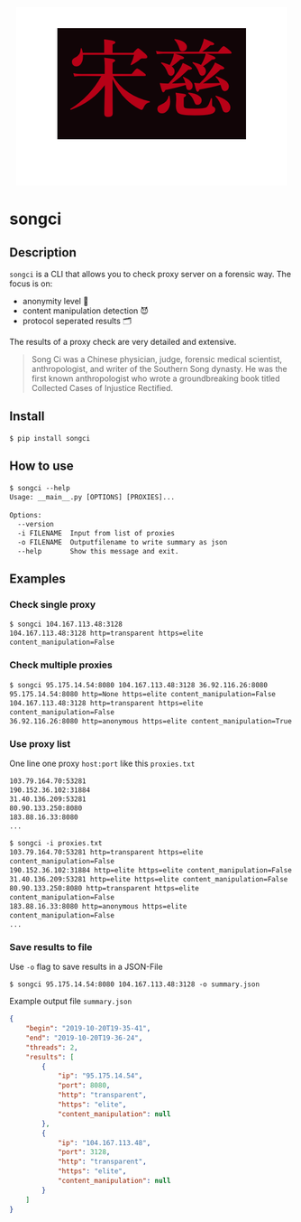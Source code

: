 
<p align="center"> 
    <img src="https://github.com/terbeznik/songci/blob/master/ext/logo.png">
</p>

#  songci

## Description
`songci` is a CLI that allows you to check proxy server on a forensic way. 
The focus is on:
- anonymity level 🥇
- content manipulation detection 😈
- protocol seperated results 🗂️

The results of a proxy check are very detailed and extensive.
> Song Ci was a Chinese physician, judge, forensic medical scientist, anthropologist, and writer of the Southern Song dynasty. He was the first known anthropologist who wrote a groundbreaking book titled Collected Cases of Injustice Rectified.

## Install

```console
$ pip install songci
```

## How to use

```console
$ songci --help
Usage: __main__.py [OPTIONS] [PROXIES]...

Options:
  --version
  -i FILENAME  Input from list of proxies
  -o FILENAME  Outputfilename to write summary as json
  --help       Show this message and exit.
```

## Examples

### Check single proxy

```console
$ songci 104.167.113.48:3128
104.167.113.48:3128 http=transparent https=elite content_manipulation=False
```

### Check multiple proxies

```console
$ songci 95.175.14.54:8080 104.167.113.48:3128 36.92.116.26:8080 
95.175.14.54:8080 http=None https=elite content_manipulation=False
104.167.113.48:3128 http=transparent https=elite content_manipulation=False
36.92.116.26:8080 http=anonymous https=elite content_manipulation=True
```

### Use proxy list

One line one proxy `host:port` like this `proxies.txt`

```
103.79.164.70:53281
190.152.36.102:31884
31.40.136.209:53281
80.90.133.250:8080
183.88.16.33:8080
...
```

```console
$ songci -i proxies.txt
103.79.164.70:53281 http=transparent https=elite content_manipulation=False
190.152.36.102:31884 http=elite https=elite content_manipulation=False
31.40.136.209:53281 http=elite https=elite content_manipulation=False
80.90.133.250:8080 http=transparent https=elite content_manipulation=False
183.88.16.33:8080 http=anonymous https=elite content_manipulation=False 
...
```

### Save results to file

Use `-o` flag to save results in a JSON-File

```console
$ songci 95.175.14.54:8080 104.167.113.48:3128 -o summary.json
```

Example output file `summary.json`

```json
{
    "begin": "2019-10-20T19-35-41",
    "end": "2019-10-20T19-36-24",
    "threads": 2,
    "results": [
        {
            "ip": "95.175.14.54",
            "port": 8080,
            "http": "transparent",
            "https": "elite",
            "content_manipulation": null
        },
        {
            "ip": "104.167.113.48",
            "port": 3128,
            "http": "transparent",
            "https": "elite",
            "content_manipulation": null
        }
    ]
}
```




